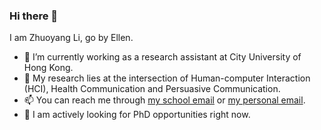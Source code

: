 ### Hi there 👋
I am Zhuoyang Li, go by Ellen.

- 🔭 I’m currently working as a research assistant at City University of Hong Kong.
- 🤖️ My research lies at the intersection of Human-computer Interaction (HCI), Health Communication and Persuasive Communication. 
- 📫 You can reach me through [my school email](zhuoyanli4@cityu.edu.hk) or [my personal email](lizhuoyang720@gmail.com).
- 💬 I am actively looking for PhD opportunities right now. 
<!--
**EllenLI2000/EllenLI2000** is a ✨ _special_ ✨ repository because its `README.md` (this file) appears on your GitHub profile.

Here are some ideas to get you started:

- 🔭 I’m currently working on ...
- 🌱 I’m currently learning ...
- 👯 I’m looking to collaborate on ...
- 🤔 I’m looking for help with ...
- 💬 Ask me about ...
- 📫 How to reach me: ...
- 😄 Pronouns: ...
- ⚡ Fun fact: ...
-->
